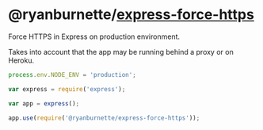 # @ryanburnette/[express-force-https][1]

Force HTTPS in Express on production environment.

Takes into account that the app may be running behind a proxy or on Heroku.

```javascript
process.env.NODE_ENV = 'production';

var express = require('express');

var app = express();

app.use(require('@ryanburnette/express-force-https'));
```

[1]: https://code.ryanburnette.com/ryanburnette/express-force-https
